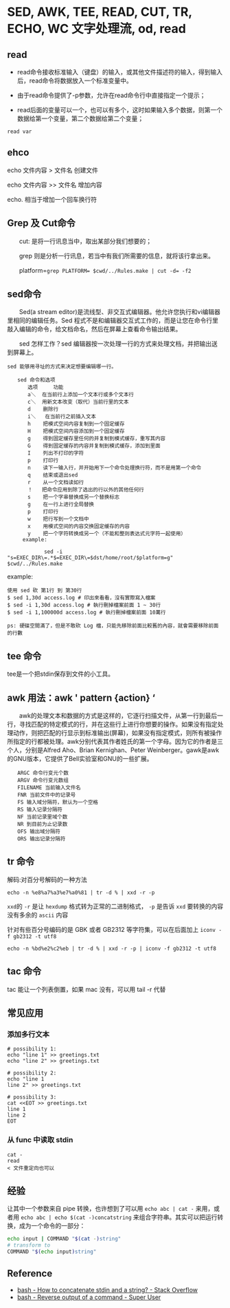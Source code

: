 SED, AWK, TEE, READ, CUT, TR,  ECHO, WC 文字处理流, od, read
============================================================

read
----
- read命令接收标准输入（键盘）的输入，或其他文件描述符的输入，得到输入后，read命令将数据放入一个标准变量中。

- 由于read命令提供了-p参数，允许在read命令行中直接指定一个提示；

- read后面的变量可以一个，也可以有多个，这时如果输入多个数据，则第一个数据给第一个变量，第二个数据给第二个变量；

```
read var
```

ehco
----

   echo 文件内容 > 文件名      创建文件

   echo 文件内容 >> 文件名    增加内容

   echo. 相当于增加一个回车换行符

Grep 及 Cut命令
-------------

　　cut: 是将一行讯息当中，取出某部分我们想要的；

　　grep 则是分析一行讯息，若当中有我们所需要的信息，就将该行拿出来。

　　platform=`grep PLATFORM= $cwd/../Rules.make | cut -d= -f2`

sed命令
------

　　Sed(a stream editor)是流线型、非交互式编辑器。他允许您执行和vi编辑器里相同的编辑任务。Sed 程式不是和编辑器交互式工作的，而是让您在命令行里敲入编辑的命令，给文档命名，然后在屏幕上查看命令输出结果。

　　sed 怎样工作？sed 编辑器按一次处理一行的方式来处理文档，并把输出送到屏幕上。

    sed 能够用寻址的方式来决定想要编辑哪一行。
```
　　sed 命令和选项
　　　　选项     功能 
　　　　a＼  在当前行上添加一个文本行或多个文本行
　　　　c＼  用新文本改变（取代）当前行里的文本
　　　　d    删除行
　　　　i＼   在当前行之前插入文本
　　　　h    把模式空间内容复制到一个固定缓存
　　　　H    把模式空间内容添加到一个固定缓存
　　　　g    得到固定缓存里任何的并复制到模式缓存，重写其内容
　　　　G    得到固定缓存的内容并复制到模式缓存，添加到里面
　　　　I    列出不打印的字符
　　　　p    打印行
　　　　n    读下一输入行，并开始用下一个命令处理换行符，而不是用第一个命令
　　　　q    结束或退出sed
　　　　r    从一个文档读如行
　　　　！   把命令应用到除了选出的行以外的其他任何行
　　　　s    把一个字串替换成另一个替换标志
　　　　g    在一行上进行全局替换
　　　　p    打印行
　　　　w    把行写到一个文档中
　　　　x    用模式空间的内容交换固定缓存的内容
　　　　y    把一个字符转换成另一个（不能和整则表达式元字符一起使用）
     example:

            sed -i "s=EXEC_DIR\=.*$=EXEC_DIR\=$dst/home/root/$platform=g" $cwd/../Rules.make
```

example:
```
使用 sed 砍 第1行 到 第30行
$ sed 1,30d access.log # 印出來看看，沒有實際寫入檔案
$ sed -i 1,30d access.log # 執行刪掉檔案前面 1 ~ 30行
$ sed -i 1,100000d access.log # 執行刪掉檔案前面 10萬行

ps: 硬碟空間滿了，但是不敢砍 Log 檔，只能先移除前面比較舊的內容，就會需要移除前面的行數
```

tee 命令
--------

tee是一个把stdin保存到文件的小工具。

 
awk 用法：awk ' pattern {action} ‘
----------------------------------

　　awk的处理文本和数据的方式是这样的，它逐行扫描文件，从第一行到最后一行，寻找匹配的特定模式的行，并在这些行上进行你想要的操作。如果没有指定处理动作，则把匹配的行显示到标准输出(屏幕)，如果没有指定模式，则所有被操作所指定的行都被处理。awk分别代表其作者姓氏的第一个字母。因为它的作者是三个人，分别是Alfred Aho、Brian Kernighan、Peter Weinberger。gawk是awk的GNU版本，它提供了Bell实验室和GNU的一些扩展。
```
　　ARGC 命令行变元个数 
　　ARGV 命令行变元数组 
　　FILENAME 当前输入文件名 
　　FNR 当前文件中的记录号 
　　FS 输入域分隔符，默认为一个空格 
　　RS 输入记录分隔符 
　　NF 当前记录里域个数 
　　NR 到目前为止记录数 
　　OFS 输出域分隔符 
　　ORS 输出记录分隔符 
```

tr 命令
-------

解码:对百分号解码的一种方法

```
echo -n %e8%a7%a3%e7%a0%81 | tr -d % | xxd -r -p
```
`xxd`的 `-r` 是让 `hexdump` 格式转为正常的二进制格式， `-p` 是告诉 `xxd` 要转换的内容没有多余的 `ascii` 内容


针对有些百分号编码的是 GBK 或者 GB2312 等字符集，可以在后面加上 `iconv -f gb2312 -t utf8`

```
echo -n %bd%e2%c2%eb | tr -d % | xxd -r -p | iconv -f gb2312 -t utf8
```

tac 命令
-------
tac 能让一个列表倒置，如果 mac 没有，可以用 tail -r 代替

## 常见应用

### 添加多行文本
```
# possibility 1:
echo "line 1" >> greetings.txt
echo "line 2" >> greetings.txt

# possibility 2:
echo "line 1
line 2" >> greetings.txt

# possibility 3:
cat <<EOT >> greetings.txt
line 1
line 2
EOT
```

### 从 func 中读取 stdin
```
cat -
read
< 文件重定向也可以
```


## 经验
让其中一个参数来自 pipe 转换，也许想到了可以用 `echo abc | cat -` 来用，或者用 `echo abc | echo $(cat -)concatstring` 来组合字符串。其实可以把运行转换，成为一个命令的一部分：
```bash
echo input | COMMAND "$(cat -)string"
# transform to
COMMAND "$(echo input)string"
```

## Reference
- [bash - How to concatenate stdin and a string? - Stack Overflow](https://stackoverflow.com/questions/13884108/how-to-concatenate-stdin-and-a-string)
- [bash - Reverse output of a command - Super User](https://superuser.com/questions/865548/reverse-output-of-a-command)
